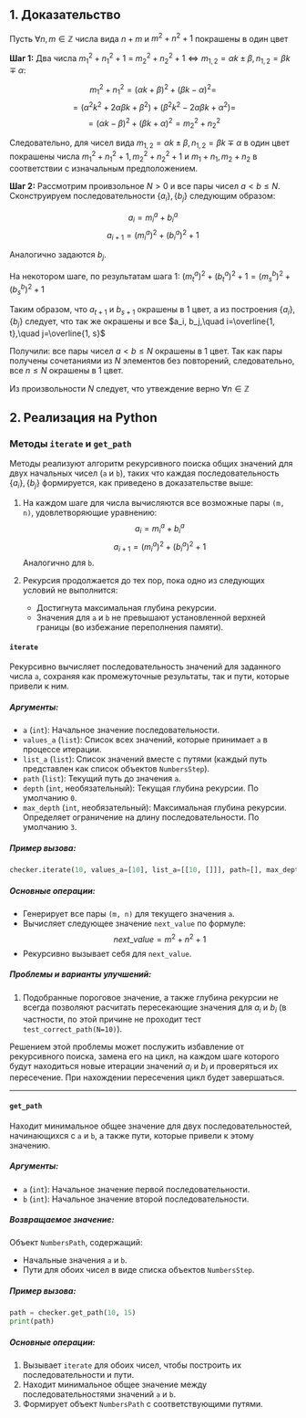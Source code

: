 ## 1. Доказательство
Пусть $\forall n, m \in \mathbb{Z}$ числа вида $n+m$ и $m^2+n^2+1$ покрашены в один цвет


**Шаг 1:** 
Два числа $m_1^2+n_1^2+1$ =  $m_2^2+n_2^2+1 \iff m_{1,2}=\alpha k \pm \beta, n_{1,2}=\beta k \mp \alpha$:

$$m_1^2 + n_1^2 = (\alpha k + \beta)^2+(\beta k - \alpha)^2 = $$
$$ = (\alpha^2 k^2 + 2 \alpha \beta k + \beta^2)+(\beta^2 k^2 -2\alpha\beta k + \alpha^2) = $$
$$ = (\alpha k - \beta)^2+(\beta k + \alpha)^2 = m_2^2 + n_2^2$$

Следовательно, для чисел вида $m_{1,2}=\alpha k \pm \beta, n_{1,2}=\beta k \mp \alpha$ в один цвет покрашены числа $m_1^2+n_1^2+1, m_2^2+n_2^2+1$ и $m_1+n_1, m_2+n_2$ в соответствии с изначальным предположением.

**Шаг 2:** Рассмотрим проивзольное $N>0$ и все пары чисел $a<b \le N$. 
Сконструируем последовательности $\{a_i\}, \{b_j\}$ следующим образом:

$$ a_i = m_i^a + b_i^a $$
$$ a_{i+1} = (m_i^a)^2 + (b_i^a)^2+1 $$

Аналогично задаются $b_j$.
 
На некотором шаге, по результатам шага 1: $(m_t^a)^2 + (b_t^a)^2+1=(m_s^b)^2 + (b_s^b)^2+1$

Таким образом, что $a_{t+1}$ и $b_{s+1}$ окрашены в 1 цвет, а из построения $\{a_i\}, \{b_j\}$ следует, что так же окрашены и все $a_i, b_j,\quad i=\overline{1, t},\quad j=\overline{1, s}$

Получили: все пары чисел $a<b \le N$ окрашены в 1 цвет.
Так как пары получены сочетаниями из $N$ элементов без повторений, следовательно, все $n \le N$ окрашены в 1 цвет.

Из произвольности $N$ следует, что утвеждение верно $\forall n \in \mathbb{Z}$

## 2. Реализация на Python

### Методы `iterate` и `get_path`

Методы реализуют алгоритм рекурсивного поиска общих значений для двух начальных чисел (`a` и `b`), таких что каждая последовательность $\{a_i\}, \{b_j\}$ формируется, как приведено в доказательстве выше:  

1. На каждом шаге для числа вычисляются все возможные пары `(m, n)`, удовлетворяющие уравнению:  
    $$ a_i = m_i^a + b_i^a $$
    $$ a_{i+1} = (m_i^a)^2 + (b_i^a)^2+1 $$
   Аналогично для `b`.

2. Рекурсия продолжается до тех пор, пока одно из следующих условий не выполнится:  
   - Достигнута максимальная глубина рекурсии.
   - Значения для `a` и `b` не превышают установленной верхней границы (во избежание переполнения памяти).  

#### `iterate`

Рекурсивно вычисляет последовательность значений для заданного числа `a`, сохраняя как промежуточные результаты, так и пути, которые привели к ним.

##### Аргументы:
- `a` (`int`): Начальное значение последовательности.
- `values_a` (`list`): Список всех значений, которые принимает `a` в процессе итерации.
- `list_a` (`list`): Список значений вместе с путями (каждый путь представлен как список объектов `NumbersStep`).
- `path` (`list`): Текущий путь до значения `a`.
- `depth` (`int`, необязательный): Текущая глубина рекурсии. По умолчанию `0`.
- `max_depth` (`int`, необязательный): Максимальная глубина рекурсии. Определяет ограничение на длину последовательности. По умолчанию `3`.

##### Пример вызова:
```python
checker.iterate(10, values_a=[10], list_a=[[10, []]], path=[], max_depth=5)
```

##### Основные операции:
- Генерирует все пары `(m, n)` для текущего значения `a`.
- Вычисляет следующее значение `next_value` по формуле:  
  $$
  next\_value = m^2 + n^2 + 1
  $$
- Рекурсивно вызывает себя для `next_value`.

##### Проблемы и варианты улучшений:
1. Подобранные пороговое значение, а также глубина рекурсии не всегда позволяют расчитать пересекающие значения для $a_i$ и $b_i$ (в частности, по этой причине не проходит тест `test_correct_path(N=10)`). 

Решением этой проблемы может послужить избавление от рекурсивного поиска, замена его на цикл, на каждом шаге которого будут находиться новые итерации значений $a_i$ и $b_i$ и проверяться их пересечение. При нахождении пересечения цикл будет завершаться.

---

#### `get_path`

Находит минимальное общее значение для двух последовательностей, начинающихся с `a` и `b`, а также пути, которые привели к этому значению.

##### Аргументы:
- `a` (`int`): Начальное значение первой последовательности.
- `b` (`int`): Начальное значение второй последовательности.

##### Возвращаемое значение:
Объект `NumbersPath`, содержащий:
- Начальные значения `a` и `b`.
- Пути для обоих чисел в виде списка объектов `NumbersStep`.

##### Пример вызова:
```python
path = checker.get_path(10, 15)
print(path)
```

##### Основные операции:
1. Вызывает `iterate` для обоих чисел, чтобы построить их последовательности и пути.
2. Находит минимальное общее значение между последовательностями значений `a` и `b`.
3. Формирует объект `NumbersPath` с соответствующими путями.
